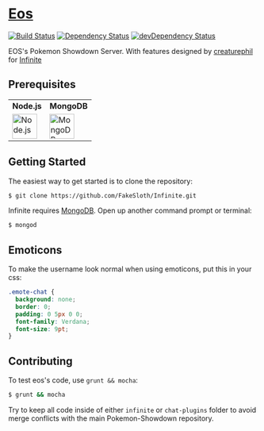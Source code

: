 # [Eos](http://eos.psim.us)

[![Build Status](https://travis-ci.org/FakeSloth/Infinite.svg)](https://travis-ci.org/FakeSloth/Infinite)
[![Dependency Status](https://david-dm.org/FakeSloth/Infinite.svg)](https://david-dm.org/FakeSloth/Infinite)
[![devDependency Status](https://david-dm.org/FakeSloth/Infinite/dev-status.svg)](https://david-dm.org/FakeSloth/Infinite#info=devDependencies)

EOS's Pokemon Showdown Server. With features designed by [creaturephil](https://github.com/creaturephil) for [Infinite](http://infinite.psim.us/)

Prerequisites
-------------

<table>
  <tr>
    <td>
      <b>Node.js</b>
    </td>
    <td>
      <b>MongoDB</b>
    </td>
  </tr>
  <tr>
    <td>
      <a href="http://nodejs.org">
        <img src="http://nodejs.org/images/logos/nodejs.png" height="50" title="Node.js">
      </a>
    </td>
    <td>
      <a href="http://www.mongodb.org/downloads">
        <img src="http://www.mongodb.com/sites/mongodb.com/files/media/mongodb-logo-rgb.jpeg" height="50" title="MongoDB">
      </a>
    </td>
  </tr>
</table>

Getting Started
---------------

The easiest way to get started is to clone the repository:

```bash
$ git clone https://github.com/FakeSloth/Infinite.git
```

Infinite requires [MongoDB](http://www.mongodb.com). Open up
another command prompt or terminal:

```bash
$ mongod
```

Emoticons
---------

To make the username look normal when using emoticons, put this in your css:

```css
.emote-chat {
  background: none;
  border: 0;
  padding: 0 5px 0 0;
  font-family: Verdana;
  font-size: 9pt;
}
```

Contributing
------------

To test eos's code, use `grunt && mocha`:

```bash
$ grunt && mocha
```

Try to keep all code inside of either `infinite` or `chat-plugins` folder to
avoid merge conflicts with the main Pokemon-Showdown repository.
